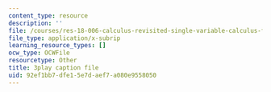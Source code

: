 ```yaml
---
content_type: resource
description: ''
file: /courses/res-18-006-calculus-revisited-single-variable-calculus-fall-2010/92ef1bb7dfe15e7daef7a080e9558050_aWYwHnH-ptI.vtt
file_type: application/x-subrip
learning_resource_types: []
ocw_type: OCWFile
resourcetype: Other
title: 3play caption file
uid: 92ef1bb7-dfe1-5e7d-aef7-a080e9558050
---
```

